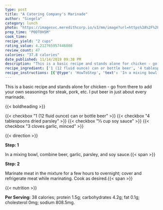 ```yaml
---
type: post
title: "A Catering Company's Marinade"
author: "Siegela"
category: lunch
photo: "https://imagesvc.meredithcorp.io/v3/mm/image?url=https%3A%2F%2Fimages.media-allrecipes.com%2Fuserphotos%2F658373.jpg"
prep_time: "P0DT0H5M"
cook_time: 
recipe_yield: "2 cups"
rating_value: 4.212765957446808
review_count: 47
calories: "37.8 calories"
date_published: 11/14/2019 09:38 PM
description: "This is a basic recipe and stands alone for chicken - go from there to add your own seasonings for steak, pork, etc.  I put beer in just about every marinade."
recipe_ingredient: ['1 (12 fluid ounce) can or bottle beer', '4 tablespoons dried parsley', '⅓ cup soy sauce', '3 cloves garlic, minced']
recipe_instructions: [{'@type': 'HowToStep', 'text': 'In a mixing bowl, combine beer, garlic, parsley, and soy sauce.\n'}, {'@type': 'HowToStep', 'text': 'Marinate meat in the mixture for a few hours to overnight; cover and refrigerate meat while marinating. Cook as desired.\n'}]
---
```


This is a basic recipe and stands alone for chicken - go from there to add your own seasonings for steak, pork, etc.  I put beer in just about every marinade. 

{{< boldheading >}}

{{< checkbox "1 (12 fluid ounce) can or bottle beer" >}}
{{< checkbox "4 tablespoons dried parsley" >}}
{{< checkbox "⅓ cup soy sauce" >}}
{{< checkbox "3 cloves garlic, minced" >}}


{{< direction >}}

**Step: 1**

In a mixing bowl, combine beer, garlic, parsley, and soy sauce.{{< span >}}

**Step: 2**

Marinate meat in the mixture for a few hours to overnight; cover and refrigerate meat while marinating. Cook as desired.{{< span >}}

{{< nutrition >}}

**Per Serving:** 38 calories; protein 1.5g; carbohydrates 4.2g; fat 0.1g; cholesterol 0mg; sodium 808.5mg.